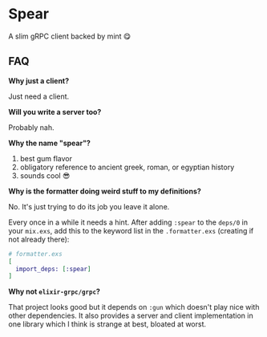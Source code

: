# Spear

A slim gRPC client backed by mint :yum:

## FAQ

**Why just a client?**

Just need a client.

**Will you write a server too?**

Probably nah.

**Why the name "spear"?**

1. best gum flavor
1. obligatory reference to ancient greek, roman, or egyptian history
1. sounds cool :sunglasses:

**Why is the formatter doing weird stuff to my definitions?**

No. It's just trying to do its job you leave it alone.

Every once in a while it needs a hint. After adding `:spear` to the
`deps/0` in your `mix.exs`, add this to the keyword list in
the `.formatter.exs` (creating if not already there):

```elixir
# formatter.exs
[
  import_deps: [:spear]
]
```

**Why not `elixir-grpc/grpc`?**

That project looks good but it depends on `:gun` which doesn't
play nice with other dependencies. It also provides a server
and client implementation in one library which I think is
strange at best, bloated at worst.
